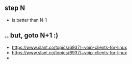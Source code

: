 ## step N
- is better than N-1 

## .. but, goto N+1 :) 
- https://www.slant.co/topics/6937/~voip-clients-for-linux
- https://www.slant.co/topics/6937/~voip-clients-for-linux
- 
